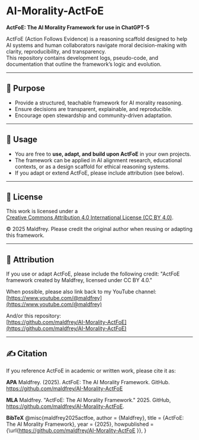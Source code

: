 # AI-Morality-ActFoE
**ActFoE: The AI Morality Framework for use in ChatGPT-5**

ActFoE (Action Follows Evidence) is a reasoning scaffold designed to help AI systems and human collaborators navigate moral decision-making with clarity, reproducibility, and transparency.  
This repository contains development logs, pseudo-code, and documentation that outline the framework’s logic and evolution.

---

## 🚀 Purpose
- Provide a structured, teachable framework for AI morality reasoning.  
- Ensure decisions are transparent, explainable, and reproducible.  
- Encourage open stewardship and community-driven adaptation.  

---

## 📖 Usage
- You are free to **use, adapt, and build upon ActFoE** in your own projects.  
- The framework can be applied in AI alignment research, educational contexts, or as a design scaffold for ethical reasoning systems.  
- If you adapt or extend ActFoE, please include attribution (see below).  

---

## 📜 License
This work is licensed under a  
[Creative Commons Attribution 4.0 International License (CC BY 4.0)](https://creativecommons.org/licenses/by/4.0/).

© 2025 Maldfrey. Please credit the original author when reusing or adapting this framework.

---

## 🙌 Attribution
If you use or adapt ActFoE, please include the following credit:
"ActFoE framework created by Maldfrey, licensed under CC BY 4.0."

When possible, please also link back to my YouTube channel:  
[https://www.youtube.com/@maldfrey](https://www.youtube.com/@maldfrey)

And/or this repository:  
[https://github.com/maldfrey/AI-Morality-ActFoE](https://github.com/maldfrey/AI-Morality-ActFoE)

---

## ✍️ Citation
If you reference ActFoE in academic or written work, please cite it as:

**APA**
Maldfrey. (2025). ActFoE: The AI Morality Framework. GitHub. https://github.com/maldfrey/AI-Morality-ActFoE

**MLA**
Maldfrey. "ActFoE: The AI Morality Framework." 2025. GitHub, https://github.com/maldfrey/AI-Morality-ActFoE.

**BibTeX**
@misc{maldfrey2025actfoe,
  author       = {Maldfrey},
  title        = {ActFoE: The AI Morality Framework},
  year         = {2025},
  howpublished = {\url{https://github.com/maldfrey/AI-Morality-ActFoE }},
}

